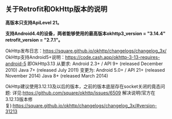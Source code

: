 ## 关于Retrofit和OkHttp版本的说明
**高版本只支持ApiLevel 21。**

**支持Android4.4的设备，两者能够使用的最高版本okhttp3_version = "3.14.4" retrofit_version = "2.7.1"。**

OkHttp发布日志：https://square.github.io/okhttp/changelogs/changelog_3x/
OkHttp支持Android5+说明：https://code.cash.app/okhttp-3-13-requires-android-5
即OkHttp3.13 从要求:
Android 2.3+ / API 9+ (released December 2010)
Java 7+ (released July 2011)
变更为:
Android 5.0+ / API 21+ (released November 2014)
Java 8+ (released March 2014)

OkHttp建议使用3.12.13及以后的版本，之前的版本底层存在socket关闭的竟态问题:
详见:https://github.com/square/okhttp/issues/6509
解决说明(官方在3.12.13版本修复):https://square.github.io/okhttp/changelogs/changelog_3x/#version-31213  
